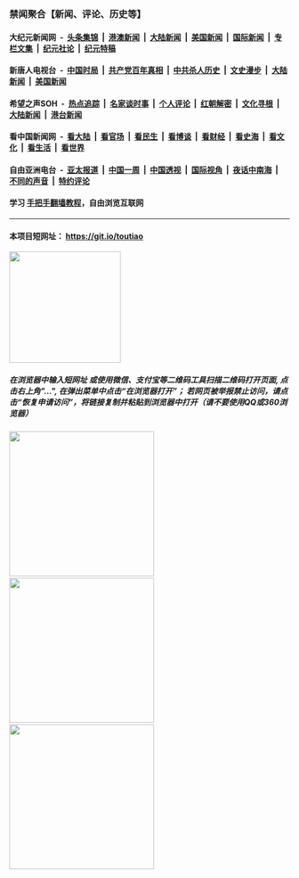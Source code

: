 ### 禁闻聚合【新闻、评论、历史等】

#### 大纪元新闻网 &nbsp;-&nbsp; [头条集锦](indexes/E头条集锦.md?t=02130622) &nbsp;|&nbsp; [港澳新闻](indexes/E港澳新闻.md?t=02130622)  &nbsp;|&nbsp; [大陆新闻](indexes/E大陆新闻.md?t=02130622) &nbsp;|&nbsp; [美国新闻](indexes/E美国新闻.md?t=02130622) &nbsp;|&nbsp; [国际新闻](indexes/E国际新闻.md?t=02130622) &nbsp;|&nbsp; [专栏文集](indexes/E专栏文集.md?t=02130622) &nbsp;|&nbsp; [纪元社论](indexes/E纪元社论.md?t=02130622) &nbsp;|&nbsp; [纪元特稿](indexes/E纪元特稿.md?t=02130622) 

#### 新唐人电视台 &nbsp;-&nbsp; [中国时局](indexes/N中国时局.md?t=02130622) &nbsp;|&nbsp; [共产党百年真相](indexes/N共产党百年真相.md?t=02130622) &nbsp;|&nbsp; [中共杀人历史](indexes/N中共杀人历史.md?t=02130622) &nbsp;|&nbsp; [文史漫步](indexes/N文史漫步.md?t=02130622) &nbsp;|&nbsp; [大陆新闻](indexes/N大陆新闻.md?t=02130622) &nbsp;|&nbsp; [美国新闻](indexes/N美国新闻.md?t=02130622)

#### 希望之声SOH &nbsp;-&nbsp; [热点追踪](indexes/H热点追踪.md?t=02130622) &nbsp;|&nbsp; [名家谈时事](indexes/H名家谈时事.md?t=02130622) &nbsp;|&nbsp; [个人评论](indexes/H个人评论.md?t=02130622)  &nbsp;|&nbsp; [红朝解密](indexes/H红朝解密.md?t=02130622) &nbsp;|&nbsp; [文化寻根](indexes/H文化寻根.md?t=02130622) &nbsp;|&nbsp; [大陆新闻](indexes/H大陆新闻.md?t=02130622) &nbsp;|&nbsp; [港台新闻](indexes/H港台新闻.md?t=02130622)

#### 看中国新闻网 &nbsp;-&nbsp; [看大陆](indexes/S看大陆.md?t=02130622) &nbsp;|&nbsp; [看官场](indexes/S看官场.md?t=02130622) &nbsp;|&nbsp; [看民生](indexes/S看民生.md?t=02130622)  &nbsp;|&nbsp; [看博谈](indexes/S看博谈.md?t=02130622) &nbsp;|&nbsp; [看财经](indexes/S看财经.md?t=02130622) &nbsp;|&nbsp; [看史海](indexes/S看史海.md?t=02130622) &nbsp;|&nbsp; [看文化](indexes/S看文化.md?t=02130622) &nbsp;|&nbsp; [看生活](indexes/S看生活.md?t=02130622) &nbsp;|&nbsp; [看世界](indexes/S看世界.md?t=02130622)

#### 自由亚洲电台 &nbsp;-&nbsp; [亚太报道](indexes/R亚太报道.md?t=02130622) &nbsp;|&nbsp; [中国一周](indexes/R中国一周.md?t=02130622) &nbsp;|&nbsp; [中国透视](indexes/R中国透视.md?t=02130622)  &nbsp;|&nbsp; [国际视角](indexes/R国际视角.md?t=02130622) &nbsp;|&nbsp; [夜话中南海](indexes/R夜话中南海.md?t=02130622) &nbsp;|&nbsp; [不同的声音](indexes/R不同的声音.md?t=02130622) &nbsp;|&nbsp; [特约评论](indexes/R特约评论.md?t=02130622)

#### 学习 [手把手翻墙教程](https://github.com/gfw-breaker/guides/wiki)，自由浏览互联网

----

#### 本项目短网址： https://git.io/toutiao
<img src="https://raw.githubusercontent.com/gfw-breaker/banned-news/master/scripts/img/qr.png" width="200px"/>  

##### 在浏览器中输入短网址 或使用微信、支付宝等二维码工具扫描二维码打开页面, 点击右上角"...", 在弹出菜单中点击“在浏览器打开”； 若网页被举报禁止访问，请点击“恢复申请访问”，将链接复制并粘贴到浏览器中打开（请不要使用QQ或360浏览器）

<img src="https://raw.githubusercontent.com/gfw-breaker/banned-news/master/scripts/img/1.png" width="260px"/> &nbsp; <img src="https://raw.githubusercontent.com/gfw-breaker/banned-news/master/scripts/img/2.png" width="260px"/> &nbsp; <img src="https://raw.githubusercontent.com/gfw-breaker/banned-news/master/scripts/img/3.png" width="260px"/>
